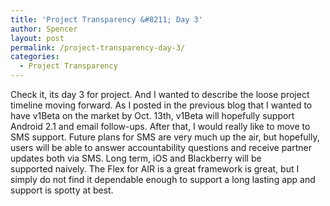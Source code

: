 ```yaml
---
title: 'Project Transparency &#8211; Day 3'
author: Spencer
layout: post
permalink: /project-transparency-day-3/
categories:
  - Project Transparency
---
```

Check it, its day 3 for project. And I wanted to describe the loose project timeline moving forward. As I posted in the previous blog that I wanted to have v1Beta on the market by Oct. 13th, v1Beta will hopefully support Android 2.1 and email follow-ups. After that, I would really like to move to SMS support. Future plans for SMS are very much up the air, but hopefully, users will be able to answer accountability questions and receive partner updates both via SMS. Long term, iOS and Blackberry will be supported naively. The Flex for AIR is a great framework is great, but I simply do not find it dependable enough to support a long lasting app and support is spotty at best.